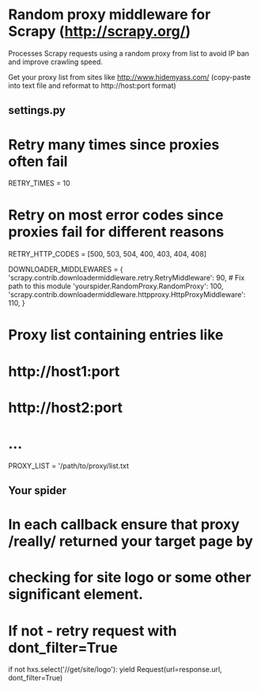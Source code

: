 Random proxy middleware for Scrapy (http://scrapy.org/)
=======================================================

Processes Scrapy requests using a random proxy from list to avoid IP ban and
improve crawling speed.

Get your proxy list from sites like http://www.hidemyass.com/ (copy-paste into text file
and reformat to http://host:port format)

settings.py
-----------

# Retry many times since proxies often fail
RETRY_TIMES = 10
# Retry on most error codes since proxies fail for different reasons
RETRY_HTTP_CODES = [500, 503, 504, 400, 403, 404, 408]

DOWNLOADER_MIDDLEWARES = {
    'scrapy.contrib.downloadermiddleware.retry.RetryMiddleware': 90,
    # Fix path to this module
    'yourspider.RandomProxy.RandomProxy': 100,
    'scrapy.contrib.downloadermiddleware.httpproxy.HttpProxyMiddleware': 110,
}

# Proxy list containing entries like
# http://host1:port
# http://host2:port
# ...
PROXY_LIST = '/path/to/proxy/list.txt


Your spider
-----------

# In each callback ensure that proxy /really/ returned your target page by
# checking for site logo or some other significant element.
# If not - retry request with dont_filter=True

if not hxs.select('//get/site/logo'):
    yield Request(url=response.url, dont_filter=True)
